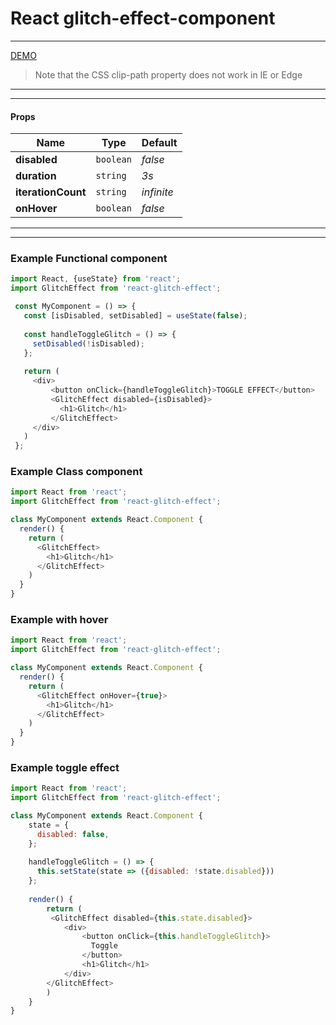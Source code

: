 # React glitch-effect-component
 ________________________________________________________
[DEMO](https://sakalx.github.io/react-glitch-effect/)

>Note that the CSS clip-path property does not work in IE or Edge

 ________________________________________________________
 ________________________________________________________

#### Props

| Name | Type | Default |
| --- | --- | --- |
| **disabled** | `boolean` | *false* |
| **duration** | `string` | *3s* |
| **iterationCount** | `string` | *infinite* |
| **onHover** | `boolean` | *false* 
 ________________________________________________________
 ________________________________________________________
 
  ### Example Functional component
   ```javascript
   import React, {useState} from 'react';
   import GlitchEffect from 'react-glitch-effect';
   
    const MyComponent = () => {
      const [isDisabled, setDisabled] = useState(false);
    
      const handleToggleGlitch = () => {
        setDisabled(!isDisabled);
      };
    
      return (
        <div>
            <button onClick={handleToggleGlitch}>TOGGLE EFFECT</button>
            <GlitchEffect disabled={isDisabled}>
              <h1>Glitch</h1>
            </GlitchEffect>
        </div>
      )
    };
   ```

  ### Example Class component
   ```javascript
   import React from 'react';
   import GlitchEffect from 'react-glitch-effect';

   class MyComponent extends React.Component {
     render() {
       return (
         <GlitchEffect>
           <h1>Glitch</h1>
         </GlitchEffect>
       )
     }
   }
   ```
   
### Example with hover
```javascript
import React from 'react';
import GlitchEffect from 'react-glitch-effect';

class MyComponent extends React.Component {
  render() {
    return (
      <GlitchEffect onHover={true}>
        <h1>Glitch</h1>
      </GlitchEffect>
    )
  }
}
```

### Example toggle effect
```javascript
import React from 'react';
import GlitchEffect from 'react-glitch-effect';

class MyComponent extends React.Component {
    state = {
      disabled: false,
    };
    
    handleToggleGlitch = () => {
      this.setState(state => ({disabled: !state.disabled}))
    };
    
    render() {
        return (
         <GlitchEffect disabled={this.state.disabled}>
            <div>
                <button onClick={this.handleToggleGlitch}>
                  Toggle
                </button>
                <h1>Glitch</h1>
            </div>
        </GlitchEffect>
        )
    }
}
```
